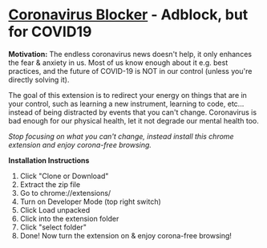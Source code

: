 # [Coronavirus Blocker](https://github.com/realmichaelye/CoronaBlocker) - Adblock, but for COVID19
**Motivation:** The endless coronavirus news doesn't help, it only enhances the fear & anxiety in us. Most of us know enough about it e.g. best practices, and the future of COVID-19 is NOT in our control (unless you're directly solving it). 

The goal of this extension is to redirect your energy on things that are in your control, such as learning a new instrument, learning to code, etc... instead of being distracted by events that you can't change. Coronavirus is bad enough for our physical health, let it not degrade our mental health too.

*Stop focusing on what you can't change, instead install this chrome extension and enjoy corona-free browsing.*

**Installation Instructions**
1. Click "Clone or Download"
2. Extract the zip file
3. Go to chrome://extensions/
4. Turn on Developer Mode (top right switch)
5. Click Load unpacked
6. Click into the extension folder
7. Click "select folder"
8. Done! Now turn the extension on & enjoy corona-free browsing!
